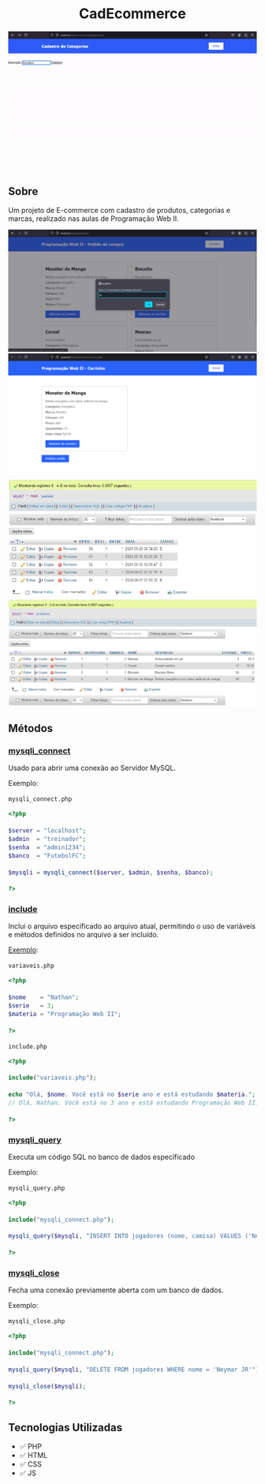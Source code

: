 <h1 align="center">CadEcommerce</h1>
<p align="center">
  <img alt="Exemplo" src="docs/Exemplo.gif" />
</p>
<br />

## Sobre

Um projeto de E-commerce com cadastro de produtos, categorias e marcas, realizado nas aulas de Programação Web II.

![Exemplo de pedido](docs/Pedido.png)
![Tela de carrinho](docs/Carrinho.png)
![Banco de dados pedidos](docs/Pedidos.png)
![Banco de dados produtos](docs/Produtos.png)

## Métodos

### [mysqli_connect](https://www.php.net/manual/en/mysqli.construct.php)

Usado para abrir uma conexão ao Servidor MySQL.

Exemplo:

`mysqli_connect.php`
```php
<?php

$server = "localhost";
$admin  = "treinador";
$senha  = "admin1234";
$banco  = "FutebolFC";

$mysqli = mysqli_connect($server, $admin, $senha, $banco);

?>
```

### [include](https://www.php.net/manual/en/function.include.php)

Inclui o arquivo especificado ao arquivo atual, permitindo o uso de variáveis e métodos definidos no arquivo a ser incluído.

[Exemplo](https://www.everdeveloper.com.br/diferenca-entre-include-include-once-require-e-require-once-php):

`variaveis.php`
```php
<?php

$nome    = "Nathan";
$serie   = 3;
$materia = "Programação Web II";

?>
```

`include.php`
```php
<?php

include("variaveis.php");

echo "Olá, $nome. Você está no $serie ano e está estudando $materia.";
// Olá, Nathan. Você está no 3 ano e está estudando Programação Web II.

?>
```

### [mysqli_query](https://www.php.net/manual/en/mysqli.query.php)

Executa um código SQL no banco de dados especificado

Exemplo:

`mysqli_query.php`
```php
<?php

include("mysqli_connect.php");

mysqli_query($mysqli, "INSERT INTO jogadores (nome, camisa) VALUES ('Neymar JR', 10)");

?>
```

### [mysqli_close](https://www.php.net/manual/en/mysqli.close.php)

Fecha uma conexão previamente aberta com um banco de dados.

Exemplo:

`mysqli_close.php`

```php
<?php

include("mysqli_connect.php");

mysqli_query($mysqli, "DELETE FROM jogadores WHERE nome = 'Neymar JR'");

mysqli_close($mysqli);

?>
```

## Tecnologias Utilizadas

- ✅ PHP
- ✅ HTML
- ✅ CSS
- ✅ JS
